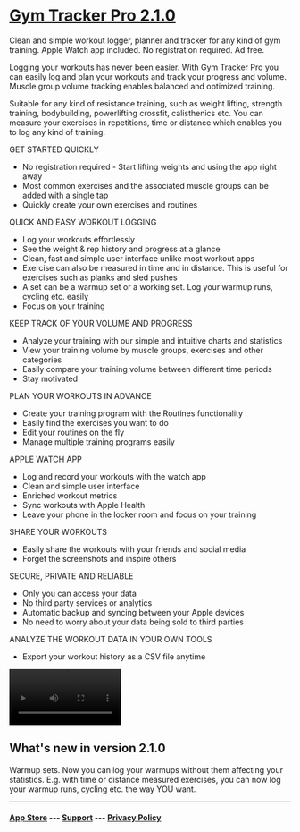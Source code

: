 # [Gym Tracker Pro 2.1.0](https://apps.apple.com/fi/app/gym-tracker-pro/id1627284978)

Clean and simple workout logger, planner and tracker for any kind of gym training. Apple Watch app included. No registration required. Ad free.

Logging your workouts has never been easier. With Gym Tracker Pro you can easily log and plan your workouts and track your progress and volume. Muscle group volume tracking enables balanced and optimized training.

Suitable for any kind of resistance training, such as weight lifting, strength training, bodybuilding, powerlifting crossfit, calisthenics etc. You can measure your exercises in repetitions, time or distance which enables you to log any kind of training.

GET STARTED QUICKLY
- No registration required - Start lifting weights and using the app right away
- Most common exercises and the associated muscle groups can be added with a single tap
- Quickly create your own exercises and routines

QUICK AND EASY WORKOUT LOGGING
- Log your workouts effortlessly
- See the weight & rep history and progress at a glance
- Clean, fast and simple user interface unlike most workout apps
- Exercise can also be measured in time and in distance. This is useful for exercises such as planks and sled pushes
- A set can be a warmup set or a working set. Log your warmup runs, cycling etc. easily
- Focus on your training

KEEP TRACK OF YOUR VOLUME AND PROGRESS
- Analyze your training with our simple and intuitive charts and statistics
- View your training volume by muscle groups, exercises and other categories
- Easily compare your training volume between different time periods
- Stay motivated

PLAN YOUR WORKOUTS IN ADVANCE
- Create your training program with the Routines functionality
- Easily find the exercises you want to do
- Edit your routines on the fly
- Manage multiple training programs easily

APPLE WATCH APP
- Log and record your workouts with the watch app
- Clean and simple user interface
- Enriched workout metrics
- Sync workouts with Apple Health
- Leave your phone in the locker room and focus on your training

SHARE YOUR WORKOUTS
- Easily share the workouts with your friends and social media
- Forget the screenshots and inspire others

SECURE, PRIVATE AND RELIABLE
- Only you can access your data
- No third party services or analytics
- Automatic backup and syncing between your Apple devices
- No need to worry about your data being sold to third parties

ANALYZE THE WORKOUT DATA IN YOUR OWN TOOLS
- Export your workout history as a CSV file anytime

<video src="assets/previews/preview-6-7.mov" width="200" controls="true"></video>

## What's new in version 2.1.0

Warmup sets. Now you can log your warmups without them affecting your statistics.
E.g. with time or distance measured exercises, you can now log your warmup runs, cycling etc. the way YOU want.


---

#### [App Store](https://apps.apple.com/fi/app/gym-tracker-pro/id1627284978) --- [Support](support.md) --- [Privacy Policy](privacy-policy.md)
